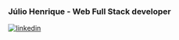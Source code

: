 ### Júlio Henrique - Web Full Stack developer


<a href="https://www.linkedin.com/in/j%C3%BAliovieira/" target="_blank">
  <img align="center" src="https://img.shields.io/badge/j%C3%BAliovieira-05122A?style=flat&logo=linkedin" alt="linkedin"/>
</a>



